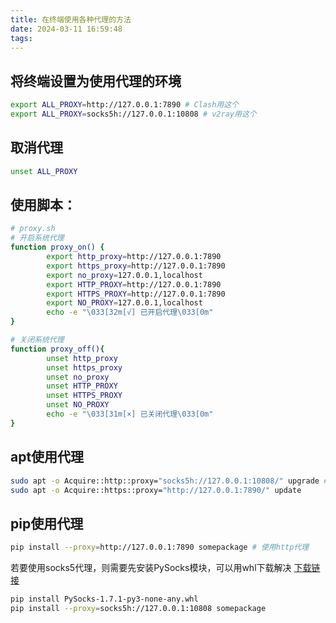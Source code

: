 ```yaml
---
title: 在终端使用各种代理的方法
date: 2024-03-11 16:59:48
tags:
---
```

## 将终端设置为使用代理的环境
```bash
export ALL_PROXY=http://127.0.0.1:7890 # Clash用这个
export ALL_PROXY=socks5h://127.0.0.1:10808 # v2ray用这个
```
## 取消代理
```bash
unset ALL_PROXY
```

## 使用脚本：

```bash
# proxy.sh
# 开启系统代理
function proxy_on() {
        export http_proxy=http://127.0.0.1:7890
        export https_proxy=http://127.0.0.1:7890
        export no_proxy=127.0.0.1,localhost
        export HTTP_PROXY=http://127.0.0.1:7890
        export HTTPS_PROXY=http://127.0.0.1:7890 
        export NO_PROXY=127.0.0.1,localhost
        echo -e "\033[32m[√] 已开启代理\033[0m"
}

# 关闭系统代理
function proxy_off(){
        unset http_proxy
        unset https_proxy
        unset no_proxy
        unset HTTP_PROXY
        unset HTTPS_PROXY
        unset NO_PROXY
        echo -e "\033[31m[×] 已关闭代理\033[0m"
}
```
## apt使用代理
```bash
sudo apt -o Acquire::http::proxy="socks5h://127.0.0.1:10808/" upgrade # 临时版
sudo apt -o Acquire::https::proxy="http://127.0.0.1:7890/" update
```
## pip使用代理
```bash
pip install --proxy=http://127.0.0.1:7890 somepackage # 使用http代理
```
若要使用socks5代理，则需要先安装PySocks模块，可以用whl下载解决 [下载链接](https://files.pythonhosted.org/packages/8d/59/b4572118e098ac8e46e399a1dd0f2d85403ce8bbaad9ec79373ed6badaf9/PySocks-1.7.1-py3-none-any.whl)
```bash
pip install PySocks-1.7.1-py3-none-any.whl
pip install --proxy=socks5h://127.0.0.1:10808 somepackage
```
